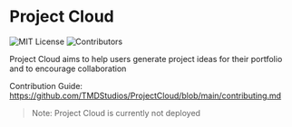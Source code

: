 # Project Cloud

![MIT License](https://img.shields.io/badge/license-MIT-brightgreen) ![Contributors](https://img.shields.io/github/contributors/TMDStudios/ProjectCloud)

Project Cloud aims to help users generate project ideas for their portfolio and to encourage collaboration

Contribution Guide: https://github.com/TMDStudios/ProjectCloud/blob/main/contributing.md

> Note: Project Cloud is currently not deployed
